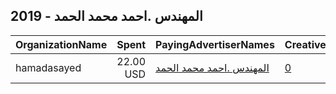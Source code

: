 ## 2019 - المهندس .احمد محمد الحمد 
|OrganizationName|Spent|PayingAdvertiserNames|CreativeUrls|Impressions|Genders|AgeBrackets|CountryCodes|BillingAddresses|CandidateBallotInformation|
|:---|---:|:---|:---|---:|:---|:---|:---|:---|:---|
|hamadasayed|22.00 USD|[المهندس .احمد محمد الحمد](2019/المهندس_.احمد_محمد_الحمد.md)|[0](https://www.snap.com/political-ads/asset/a50db3ffc9547d1e68dc9d2b246ab5587060bdd715a5809103c18125122f5b0c?mediaType=mp4)|13,201||21+|kuwait|"khetan,khatan,83002,KW"||
